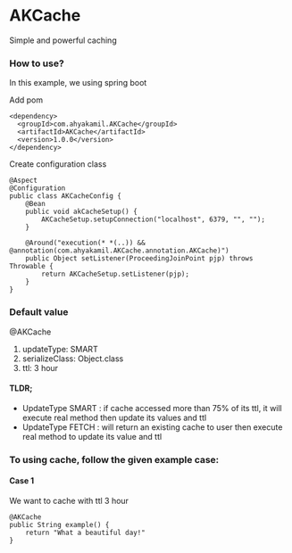 # AKCache
Simple and powerful caching

### How to use?
In this example, we using spring boot

Add pom

    <dependency>
      <groupId>com.ahyakamil.AKCache</groupId>
      <artifactId>AKCache</artifactId>
      <version>1.0.0</version>
    </dependency>


Create configuration class

    @Aspect
    @Configuration
    public class AKCacheConfig {
        @Bean
        public void akCacheSetup() {
            AKCacheSetup.setupConnection("localhost", 6379, "", "");
        }

        @Around("execution(* *(..)) && @annotation(com.ahyakamil.AKCache.annotation.AKCache)")
        public Object setListener(ProceedingJoinPoint pjp) throws Throwable {
            return AKCacheSetup.setListener(pjp);
        }
    }

### Default value
@AKCache
1. updateType: SMART
2. serializeClass: Object.class
3. ttl: 3 hour

#### TLDR;
- UpdateType SMART : if cache accessed more than 75% of its ttl, it will execute real method then update its values and ttl
- UpdateType FETCH : will return an existing cache to user then execute real method to update its value and ttl

### To using cache, follow the given example case:
#### Case 1
We want to cache with ttl 3 hour

    @AKCache
    public String example() {
        return "What a beautiful day!"
    }